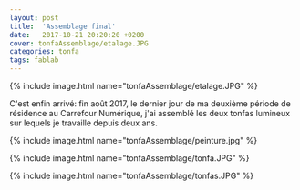 ```yaml
---
layout: post
title:  'Assemblage final'
date:   2017-10-21 20:20:20 +0200
cover: tonfaAssemblage/etalage.JPG
categories: tonfa
tags: fablab
---
```


{% include image.html name="tonfaAssemblage/etalage.JPG" %}

C'est enfin arrivé: fin août 2017, le dernier jour de ma deuxième période de résidence au Carrefour Numérique, j'ai assemblé les deux tonfas lumineux sur lequels je travaille depuis deux ans.

<!--more-->

{% include image.html name="tonfaAssemblage/peinture.jpg" %}

{% include image.html name="tonfaAssemblage/tonfa.JPG" %}

{% include image.html name="tonfaAssemblage/tonfas.JPG" %}
